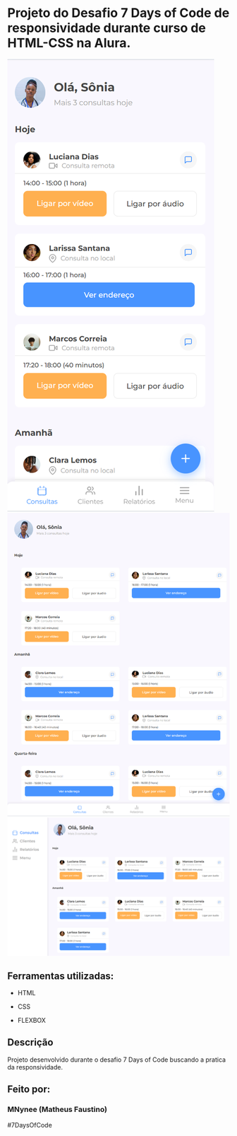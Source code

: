 # Projeto do Desafio 7 Days of Code de responsividade durante curso de HTML-CSS na Alura.

<img src="src/images/imagem1_readme.png">

<img src="src/images/imagem2_readme.png">

<img src="src/images/imagem3_readme.png">

## Ferramentas utilizadas:

* HTML

* CSS

* FLEXBOX

## Descrição

Projeto desenvolvido durante o desafio 7 Days of Code buscando a pratica da responsividade.

## Feito por:

### MNynee (Matheus Faustino)

#7DaysOfCode